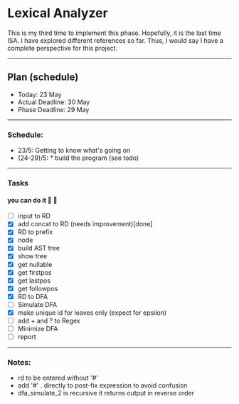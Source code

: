 


# Lexical Analyzer

This is my third time to implement this phase. Hopefully, it is the last time ISA.
I have explored different references so far. Thus, I would say I have a complete perspective for this project.

---

## Plan (schedule)
* Today: 23 May
* Actual Deadline: 30 May
* Phase Deadline: 29 May

---

### Schedule:
* 23/5:  Getting to know what's going on
* (24-29)/5: * build the program (see todo)

---

### Tasks

 ####  you can do it 💪 👐
* [ ] input to RD
* [x] add concat to RD (needs improvement)[done]
* [x] RD to prefix
* [x] node
* [x] build AST tree
* [x] show tree
* [x] get nullable
* [x] get firstpos
* [x] get lastpos
* [x] get followpos
* [x] RD to DFA
* [ ] Simulate DFA
* [x] make unique id for leaves only (expect for epsilon)
* [ ] add + and ? to Regex
* [ ] Minimize DFA
* [ ] report

---

### Notes:
* rd to be entered without '#'
* add '#' . directly to post-fix expression to avoid confusion
* dfa_simulate_2 is recursive it returns output in reverse order
